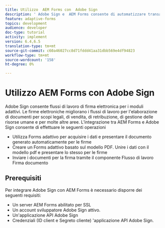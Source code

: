 ```yaml
---
title: Utilizzo  AEM Forms con  Adobe Sign
description: ' Adobe Sign e  AEM Forms consente di automatizzare transazioni complesse e di includere firme elettroniche legali come parte di un''esperienza digitale senza soluzione di continuità.'
feature: adaptive-forms
topics: development
audience: developer
doc-type: tutorial
activity: implement
version: 6.4,6.5
translation-type: tm+mt
source-git-commit: c60a46027cc8d71fddd41aa31dbb569e4df94823
workflow-type: tm+mt
source-wordcount: '158'
ht-degree: 0%

---
```


# Utilizzo  AEM Forms con  Adobe Sign

 Adobe Sign consente flussi di lavoro di firma elettronica per i moduli adattivi. Le firme elettroniche migliorano i flussi di lavoro per l&#39;elaborazione di documenti per scopi legali, di vendita, di retribuzione, di gestione delle risorse umane e per molte altre aree.
L’integrazione tra  AEM Forms e  Adobe Sign consente di effettuare le seguenti operazioni

* Utilizza Forms adattivo per acquisire i dati e presentare il documento generato automaticamente per le firme
* Creare un Forms adattivo basato sul modello PDF. Unire i dati con il modello pdf e presentare lo stesso per le firme
* Inviare i documenti per la firma tramite il componente Flusso di lavoro Firma documento

## Prerequisiti

Per integrare  Adobe Sign con  AEM Forms è necessario disporre dei seguenti requisiti:

* Un server AEM Forms abilitato per SSL
* Un account sviluppatore Adobe Sign  attivo.
* Un&#39;applicazione API Adobe Sign 
* Credenziali (ID client e Segreto cliente) &#39;applicazione API Adobe Sign.

